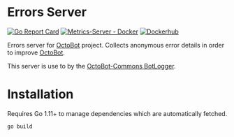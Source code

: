 # Errors Server

[![Go Report Card](https://goreportcard.com/badge/github.com/Drakkar-Software/Errors-Server)](https://goreportcard.com/report/github.com/Drakkar-Software/Errors-Server)
[![Metrics-Server - Docker](https://github.com/Drakkar-Software/Metrics-Server/workflows/Errors-Server%20-%20Docker/badge.svg)](https://github.com/Drakkar-Software/Errors-Server/actions)
[![Dockerhub](https://img.shields.io/docker/pulls/drakkarsoftware/errors.octobot.online.svg)](https://hub.docker.com/r/drakkarsoftware/errors.octobot.online)

Errors server for [OctoBot](https://github.com/Drakkar-Software/OctoBot) project. Collects anonymous error details in order to improve [OctoBot](https://github.com/Drakkar-Software/OctoBot).

This server is use to by the [OctoBot-Commons BotLogger](https://github.com/Drakkar-Software/OctoBot-Commons/).

# Installation

Requires Go 1.11+ to manage dependencies which are automatically fetched.
```bash
go build 
```
